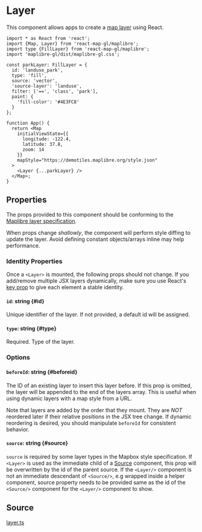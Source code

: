 # Layer

This component allows apps to create a [map layer](https://maplibre.org/maplibre-style-spec/layers/) using React.


```tsx
import * as React from 'react';
import {Map, Layer} from 'react-map-gl/maplibre';
import type {FillLayer} from 'react-map-gl/maplibre';
import 'maplibre-gl/dist/maplibre-gl.css';

const parkLayer: FillLayer = {
  id: 'landuse_park',
  type: 'fill',
  source: 'vector',
  'source-layer': 'landuse',
  filter: ['==', 'class', 'park'],
  paint: {
    'fill-color': '#4E3FC8'
  }
};

function App() {
  return <Map
    initialViewState={{
      longitude: -122.4,
      latitude: 37.8,
      zoom: 14
    }}
    mapStyle="https://demotiles.maplibre.org/style.json"
  >
    <Layer {...parkLayer} />
  </Map>;
}
```


## Properties

The props provided to this component should be conforming to the [Maplibre layer specification](https://maplibre.org/maplibre-style-spec/layers/).

When props change *shallowly*, the component will perform style diffing to update the layer. Avoid defining constant objects/arrays inline may help performance.

### Identity Properties

Once a `<Layer>` is mounted, the following props should not change. If you add/remove multiple JSX layers dynamically, make sure you use React's [key prop](https://reactjs.org/docs/lists-and-keys.html#keys) to give each element a stable identity.

#### `id`: string {#id}

Unique identifier of the layer. If not provided, a default id will be assigned.

#### `type`: string {#type}

Required. Type of the layer.

### Options

#### `beforeId`: string {#beforeid}

The ID of an existing layer to insert this layer before. If this prop is omitted, the layer will be appended to the end of the layers array. This is useful when using dynamic layers with a map style from a URL.

Note that layers are added by the order that they mount. They are *NOT* reordered later if their relative positions in the JSX tree change. If dynamic reordering is desired, you should manipulate `beforeId` for consistent behavior.

#### `source`: string {#source}

`source` is required by some layer types in the Mapbox style specification. If `<Layer>` is used as the immediate child of a [Source](./source.md) component, this prop will be overwritten by the id of the parent source. If the `<Layer/>` component is not an immediate descendant of `<Source/>`, e.g wrapped inside a helper component, source property needs to be provided same as the id of the `<Source/>` component for the `<Layer/>` component to show.


## Source

[layer.ts](https://github.com/visgl/react-map-gl/tree/8.1-release/modules/react-maplibre/src/components/layer.ts)
